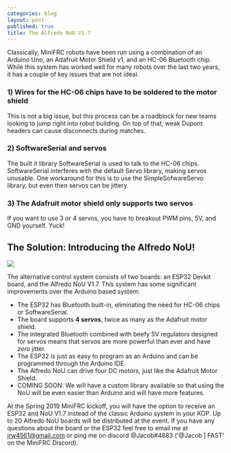 ```yaml
---
categories: blog
layout: post
published: true
title: The Alfredo NoU V1.7
---
```

Classically, MiniFRC robots have been run using a combination of an Arduino Uno, an Adafruit Motor Shield v1, and an HC-06 Bluetooth chip. While this system has worked well for many robots over the last two years, it has a couple of key issues that are not ideal.

### 1) Wires for the HC-06 chips have to be soldered to the motor shield
This is not a big issue, but this process can be a roadblock for new teams looking to jump right into robot building. On top of that, weak Dupont headers can cause disconnects during matches.

### 2) SoftwareSerial and servos
The built it library SoftwareSerial is used to talk to the HC-06 chips. SoftwareSerial interferes with the default Servo library, making servos unusable. One workaround for this is to use the SimpleSofwareServo library, but even then servos can be jittery.

### 3) The Adafruit motor shield only supports two servos
If you want to use 3 or 4 servos, you have to breakout PWM pins, 5V, and GND yourself. Yuck!

## The Solution: Introducing the Alfredo NoU!

![]({{site.baseurl}}/images/IMG_20190415_203423.jpg)

The alternative control system consists of two boards: an ESP32 Devkit board, and the Alfredo NoU V1.7. This system has some significant improvements over the Arduino based system:

- The ESP32 has Bluetooth built-in, eliminating the need for HC-06 chips or SoftwareSerial.
- The board supports **4 servos**, twice as many as the Adafruit motor shield.
- The integrated Bluetooth combined with beefy 5V regulators designed for servos means that servos are more powerful than ever and have _zero_ jitter.
- The ESP32 is just as easy to program as an Arduino and can be programmed through the Arduino IDE.
- The Alfredo NoU can drive four DC motors, just like the Adafruit Motor Shield.
- COMING SOON: We will have a custom library available so that using the NoU will be even easier than Arduino and will have more features.

At the Spring 2019 MiniFRC kickoff, you will have the option to receive an ESP32 and NoU V1.7 instead of the classic Arduino system in your KOP. Up to 20 Alfredo NoU boards will be distributed at the event. If you have any questions about the board or the ESP32 feel free to email me at jrw4561@gmail.com or ping me on discord @Jacob#4883 ('@Jacob \| FAST' on the MiniFRC Discord).
